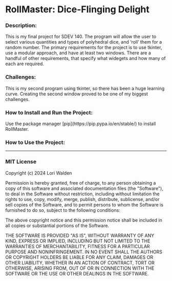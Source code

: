 <h1>RollMaster: Dice-Flinging Delight</h1>

<h3>Description:</h3>
This is my final project for SDEV 140. The program will allow the user to select various quantities and 
types of polyhedral dice, and ‘roll’ them for a random number. The primary requirements for the project 
is to use tkinter, use a modular approach, and have at least two windows. There are a handful of other 
requirements, that specify what widegets and how many of each are required.

<h3>Challenges:</h3>
This is my second program using tkinter, so there has been a huge learning curve. Creating the second
window proved to be one of my biggest challenges.


<h3>How to Install and Run the Project:</h3>
Use the package manager [pip](https://pip.pypa.io/en/stable/) to install RollMaster.



<H3>How to Use the Project:</H3>

---------------
<h3>MIT License</h3>

Copyright (c) 2024 Lori Walden

Permission is hereby granted, free of charge, to any person obtaining a copy
of this software and associated documentation files (the "Software"), to deal
in the Software without restriction, including without limitation the rights
to use, copy, modify, merge, publish, distribute, sublicense, and/or sell
copies of the Software, and to permit persons to whom the Software is
furnished to do so, subject to the following conditions:

The above copyright notice and this permission notice shall be included in all
copies or substantial portions of the Software.

THE SOFTWARE IS PROVIDED "AS IS", WITHOUT WARRANTY OF ANY KIND, EXPRESS OR
IMPLIED, INCLUDING BUT NOT LIMITED TO THE WARRANTIES OF MERCHANTABILITY,
FITNESS FOR A PARTICULAR PURPOSE AND NONINFRINGEMENT. IN NO EVENT SHALL THE
AUTHORS OR COPYRIGHT HOLDERS BE LIABLE FOR ANY CLAIM, DAMAGES OR OTHER
LIABILITY, WHETHER IN AN ACTION OF CONTRACT, TORT OR OTHERWISE, ARISING FROM,
OUT OF OR IN CONNECTION WITH THE SOFTWARE OR THE USE OR OTHER DEALINGS IN THE
SOFTWARE.
